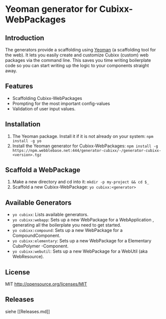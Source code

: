 # Yeoman generator for Cubixx-WebPackages


## Introduction
The generators provide a scaffolding using [Yeoman](http://yeoman.io) (a scaffolding tool for the web).
It lets you easily create and customize Cubixx (custom) web packages via the command line. This saves you time writing boilerplate code so you can start writing up the logic to your components straight away.

## Features
* Scaffolding Cubixx-WebPackages
* Prompting for the most important config-values
* Validation of user input values.


## Installation

1. The Yeoman package. Install it if it is not already on your system: `npm install -g yo`
2. Install the Yeoman generator for Cubixx-WebPackages: `npm install -g https://npm.webblebase.net:444/generator-cubixx/-/generator-cubixx-<version>.tgz`


## Scaffold a WebPackage

1. Make a new directory and cd into it: `mkdir -p my-project && cd $_`
2. Scaffold a new Cubixx-WebPackage: `yo cubixx:<generator>`

## Available Generators
* `yo cubixx`: Lists available generators.
* `yo cubixx:webapp`: Sets up a new WebPackage for a WebApplication , generating all the boilerplate you need to get started.
* `yo cubixx:compound`: Sets up a new WebPackage for a CompoundComponent.
* `yo cubixx:elementary`: Sets up a new WebPackage for a Elementary CubxPolymer -Component.
* `yo cubixx:webutil`: Sets up a new WebPackage for a WebUtil (aka WebResource).

## License
MIT <http://opensource.org/licenses/MIT>

## Releases
siehe [[Releases.md]]
